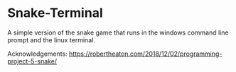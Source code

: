 # Snake-Terminal

A simple version of the snake game that runs in the windows command line prompt and the linux terminal.

Acknowledgements:
https://robertheaton.com/2018/12/02/programming-project-5-snake/
